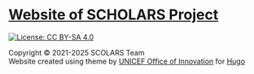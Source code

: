 [Website of SCHOLARS Project](https://scholarsproject.netlify.app/)
================================================

[![License: CC BY-SA 4.0](https://img.shields.io/badge/License-CC_BY--SA_4.0-lightgrey.svg)](https://creativecommons.org/licenses/by-sa/4.0/)



Copyright &copy; 2021-2025 SCOLARS Team <br> Website created using theme by [UNICEF Office of Innovation](https://www.unicef.org/innovation/) for [Hugo](https://gohugo.io/)

